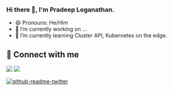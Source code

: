 ### Hi there 👋, I'm Pradeep Loganathan.

- 😄 Pronouns: He/Him
- 🔭 I’m currently working on ...
- 🌱 I’m currently learning Cluster API, Kubernetes on the edge.

## 📌 Connect with me 
<a href="https://www.linkedin.com/in/pradeeploganathan/"><img src="https://img.shields.io/badge/linkedin-%230077B5.svg?style=for-the-badge&logo=linkedin&logoColor=white"></img></a>
<a href="https://twitter.com/pradeepl"><img src="https://img.shields.io/twitter/follow/pradeepl?style=social"></img></a>

 
<!--
**PradeepLoganathan/PradeepLoganathan** is a ✨ _special_ ✨ repository because its `README.md` (this file) appears on your GitHub profile.

Here are some ideas to get you started:


- 👯 I’m looking to collaborate on ...
- 🤔 I’m looking for help with ...
- 💬 Ask me about ...
- ⚡ Fun fact: ...
-->

[![github-readme-twitter](https://github-readme-twitter.gazf.vercel.app/api?id=pradeepl)](https://github.com/pradeeploganathan)
